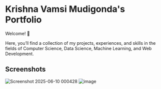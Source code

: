# Krishna Vamsi Mudigonda's Portfolio
Welcome! 👋

 Here, you’ll find a collection of my projects, experiences, and skills in the fields of Computer Science, Data Science, Machine Learning, and Web Development.
## Screenshots 
 ![Screenshot 2025-06-10 000428](https://github.com/user-attachments/assets/94db9639-1ea3-4913-a717-42a5c6732406)
![image](https://github.com/user-attachments/assets/fce0aaa0-9a89-46dd-a2a7-abe7e33246f5)



